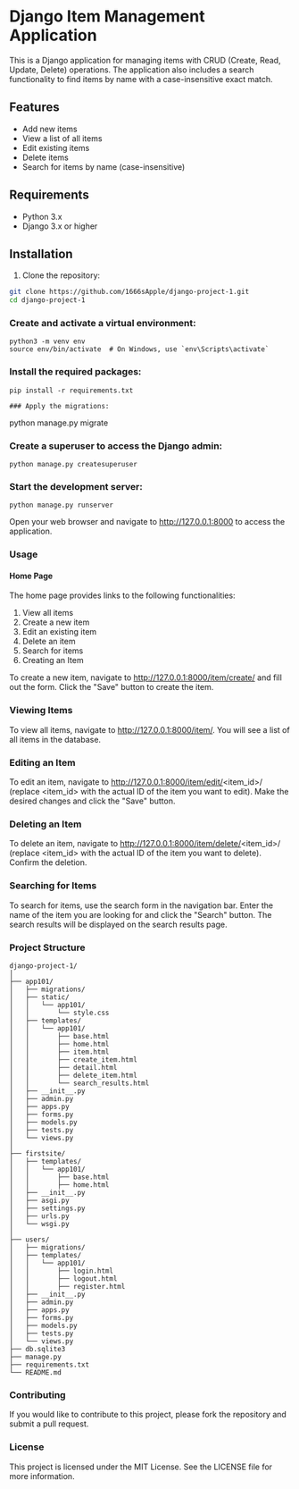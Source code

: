 # Django Item Management Application

This is a Django application for managing items with CRUD (Create, Read, Update, Delete) operations. The application also includes a search functionality to find items by name with a case-insensitive exact match.

## Features

- Add new items
- View a list of all items
- Edit existing items
- Delete items
- Search for items by name (case-insensitive)

## Requirements

- Python 3.x
- Django 3.x or higher

## Installation

1. Clone the repository:

```bash
git clone https://github.com/1666sApple/django-project-1.git
cd django-project-1
```
### Create and activate a virtual environment:

```
python3 -m venv env
source env/bin/activate  # On Windows, use `env\Scripts\activate`
```
### Install the required packages:

```
pip install -r requirements.txt

### Apply the migrations:
```
python manage.py migrate

### Create a superuser to access the Django admin:

```
python manage.py createsuperuser
```
### Start the development server:
```
python manage.py runserver
```
Open your web browser and navigate to http://127.0.0.1:8000 to access the application.
### Usage
#### Home Page
The home page provides links to the following functionalities:

1. View all items
2. Create a new item
3. Edit an existing item
4. Delete an item
5. Search for items
6. Creating an Item

To create a new item, navigate to http://127.0.0.1:8000/item/create/ and fill out the form. Click the "Save" button to create the item.

### Viewing Items
To view all items, navigate to http://127.0.0.1:8000/item/. You will see a list of all items in the database.

### Editing an Item
To edit an item, navigate to http://127.0.0.1:8000/item/edit/<item_id>/ (replace <item_id> with the actual ID of the item you want to edit). Make the desired changes and click the "Save" button.

### Deleting an Item
To delete an item, navigate to http://127.0.0.1:8000/item/delete/<item_id>/ (replace <item_id> with the actual ID of the item you want to delete). Confirm the deletion.

### Searching for Items
To search for items, use the search form in the navigation bar. Enter the name of the item you are looking for and click the "Search" button. The search results will be displayed on the search results page.

### Project Structure
```
django-project-1/
│
├── app101/
│   ├── migrations/
│   ├── static/
│   │   └── app101/
│   │       └── style.css
│   ├── templates/
│   │   └── app101/
│   │       ├── base.html
│   │       ├── home.html
│   │       ├── item.html
│   │       ├── create_item.html
│   │       ├── detail.html
│   │       ├── delete_item.html
│   │       └── search_results.html
│   ├── __init__.py
│   ├── admin.py
│   ├── apps.py
│   ├── forms.py
│   ├── models.py
│   ├── tests.py
│   └── views.py
│
├── firstsite/
│   ├── templates/
│   │   └── app101/
│   │       ├── base.html
│   │       ├── home.html
│   ├── __init__.py
│   ├── asgi.py
│   ├── settings.py
│   ├── urls.py
│   └── wsgi.py
│
├── users/
│   ├── migrations/
│   ├── templates/
│   │   └── app101/
│   │       ├── login.html
│   │       ├── logout.html
│   │       ├── register.html
│   ├── __init__.py
│   ├── admin.py
│   ├── apps.py
│   ├── forms.py
│   ├── models.py
│   ├── tests.py
│   └── views.py
├── db.sqlite3
├── manage.py
├── requirements.txt
└── README.md
```
### Contributing
If you would like to contribute to this project, please fork the repository and submit a pull request.

### License
This project is licensed under the MIT License. See the LICENSE file for more information.
